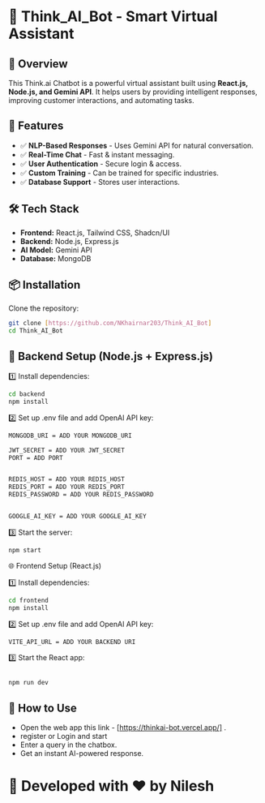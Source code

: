 
# 🤖 Think_AI_Bot - Smart Virtual Assistant  

## 📌 Overview  
This Think.ai Chatbot is a powerful virtual assistant built using **React.js, Node.js, and Gemini API**. It helps users by providing intelligent responses, improving customer interactions, and automating tasks.  

## 🚀 Features  
- ✅ **NLP-Based Responses** - Uses Gemini API for natural conversation.  
- ✅ **Real-Time Chat** - Fast & instant messaging.  
- ✅ **User Authentication** - Secure login & access.  
- ✅ **Custom Training** - Can be trained for specific industries.  
- ✅ **Database Support** - Stores user interactions.  

## 🛠️ Tech Stack  
- **Frontend:** React.js, Tailwind CSS, Shadcn/UI
- **Backend:** Node.js, Express.js  
- **AI Model:** Gemini API  
- **Database:** MongoDB  

## 📦 Installation  
Clone the repository:  
```sh
git clone [https://github.com/NKhairnar203/Think_AI_Bot]
cd Think_AI_Bot
```
## 🔧 Backend Setup (Node.js + Express.js)
1️⃣ Install dependencies:

```sh
cd backend
npm install
```
2️⃣ Set up .env file and add OpenAI API key:
```sh
MONGODB_URI = ADD YOUR MONGODB_URI

JWT_SECRET = ADD YOUR JWT_SECRET
PORT = ADD PORT


REDIS_HOST = ADD YOUR REDIS_HOST
REDIS_PORT = ADD YOUR REDIS_PORT
REDIS_PASSWORD = ADD YOUR REDIS_PASSWORD


GOOGLE_AI_KEY = ADD YOUR GOOGLE_AI_KEY
```
3️⃣ Start the server:
```sh
npm start
```


🌐 Frontend Setup (React.js)

1️⃣ Install dependencies:
```sh
cd frontend
npm install
```
2️⃣ Set up .env file and add OpenAI API key:
```sh
VITE_API_URL = ADD YOUR BACKEND URI
```


3️⃣ Start the React app:
```sh

npm run dev
```




## 🎯 How to Use
 - Open the web app this link - [https://thinkai-bot.vercel.app/]  .
 - register or Login and start
 - Enter a query in the chatbox.
 - Get an instant AI-powered response.

# 🚀 Developed with ❤️ by Nilesh
